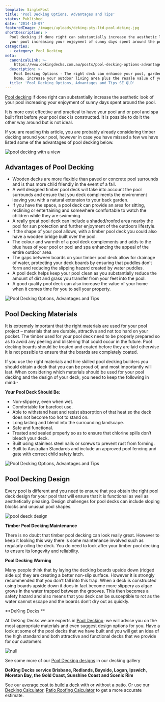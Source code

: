 ```yaml
---
template: SinglePost
title: 'Pool Decking Options, Advantages and Tips'
status: Published
date: '2014-10-07'
featuredImage: /images/uploads/deking-pty-ltd-pool-deking.jpg
shortDescription: >
  Pool decking if done right can substantially increase the aesthetic look of
  your pool increasing your enjoyment of sunny days spent around the pool.
categories:
  - category: Pool Decking
meta:
  canonicalLink: >-
    https://www.dekingdecks.com.au/posts/pool-decking-options-advantages-and-tips/
  description: >-
    Pool Decking Options - The right deck can enhance your pool, garden and
    home; increase your outdoor living area plus the resale value of your home.
  title: 'Pool Decking Options, Advantages and Tips SE QLD'
---
```

[Pool decking](https://www.dekingdecks.com.au/services/pool-decking/) if done right can substantially increase the aesthetic look of your pool increasing your enjoyment of sunny days spent around the pool.

It is more cost effective and practical to have your pool and or pool and spa built first before your pool deck is constructed. It is possible to do it the other way around but is not ideal.

If you are reading this article, you are probably already considering timber decking around your pool, however in case you have missed a few we have listed some of the advantages of pool decking below.

![pool decking with a view](/images/uploads/deck-and-patio-cover-designs-brisbane-australia-patio-roofs.jpg)

## Advantages of Pool Decking

* Wooden decks are more flexible than paved or concrete pool surrounds and is thus more child friendly in the event of a fall.
* A well designed timber pool deck will take into account the pool surrounds and ensure that you deck compliments the environment leaving you with a natural extension to your back garden.
* If you have the space, a pool deck can provide an area for sitting, reclining or entertaining and somewhere comfortable to watch the children while they are swimming.
* A really great pool deck can include a shaded/roofed area nearby the pool for sun protection and further enjoyment of the outdoors lifestyle.
* If the shape of your pool allows, with a timber pool deck you could also have a wooden bridge built over the pool.
* The colour and warmth of a pool deck complements and adds to the blue hues of your pool or pool and spa enhancing the appeal of the entire outdoor area.
* The gaps between boards on your timber pool deck allow for drainage of water, protecting your deck boards by ensuring that puddles don’t form and reducing the slipping hazard created by water puddles.
* A pool deck helps keep your pool clean as you substantially reduce the amount of dirt and grass you transfer from your feet into the pool.
* A good quality pool deck can also increase the value of your home when it comes time for you to sell your property.

![Pool Decking Options, Advantages and Tips](/images/uploads/deking-pty-ltd-pool-deking.jpg)

## Pool Decking Materials

It is extremely important that the right materials are used for your pool project – materials that are durable, attractive and not too hard on your pocket. The timber used for your pool deck need to be properly prepared so as to avoid any peeling and blistering that could occur in the future. Pool decking boards should be treated and coated before they are laid otherwise it is not possible to ensure that the boards are completely coated.

If you use the right materials and hire skilled pool decking builders you should obtain a deck that you can be proud of, and most importantly will last. When considering which materials should be used for your pool decking and the design of your deck, you need to keep the following in mind:-

**Your Pool Deck Should Be:**

* Non-slippery, even when wet.
* Comfortable for barefoot use.
* Able to withstand heat and resist absorption of that heat so the deck does not become too hot to stand on.
* Long lasting and blend into the surrounding landscape.
* Safe and functional.
* Treated and sealed properly so as to ensure that chlorine spills don’t bleach your deck.
* Built using stainless steel nails or screws to prevent rust from forming.
* Built to Australian Standards and include an approved pool fencing and gate with correct child safety latch.

![Pool Decking Options, Advantages and Tips](/images/uploads/pink-poodle-3-copy.jpg)

## Pool Decking Design

Every pool is different and you need to ensure that you obtain the right pool deck design for your pool that will ensure that it is functional as well as aesthetically pleasing. Design challenges for pool decks can include sloping blocks and unusual pool shapes.

![pool deeck design](/images/uploads/deck-design-process.jpg)

**Timber Pool Decking Maintenance**

There is no doubt that timber pool decking can look really great. However to keep it looking this way there is some maintenance involved such as regularly oiling the deck. You do need to look after your timber pool decking to ensure its longevity and reliability.

**Pool Decking Warning**

Many people think that by laying the decking boards upside down (ridged side up) they are creating a better non-slip surface. However it is strongly recommended that you don’t fall into this trap. When a deck is constructed using boards upside down it does in fact become more slippery as algae grows in the water trapped between the grooves. This then becomes a safety hazard and also means that you deck can be susceptible to rot as the water cannot escape and the boards don’t dry out as quickly.

**DeKing Decks
**

At DeKing Decks we are experts in [Pool Decking](https://www.dekingdecks.com.au/services/pool-decking/); we will advise you on the most appropriate materials and even suggest design options for you. Have a look at some of the pool decks that we have built and you will get an idea of the high standard and both attractive and functional decks that we provide for our customers.

![null](/images/uploads/pool_decking.jpg)

See some more of our [Pool Decking designs](https://www.dekingdecks.com.au/categories/pool-decking/) in our decking gallery

**DeKing Decks service Brisbane, Redlands, Bayside, Logan, Ipswich, Moreton Bay, the Gold Coast, Sunshine Coast and Scenic Rim**

See our [average cost to build a deck](https://www.dekingdecks.com.au/posts/patio-installation-cost-timber-patio-and-roofing/) with or without a patio. Or use our [Decking Calculator](https://www.dekingdecks.com.au/quote-calculator/), [Patio Roofing Calculator](https://www.dekingdecks.com.au/quote-calculator/)  to get a more accurate estimate.
